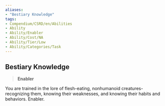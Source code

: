```yaml
---
aliases:
- "Bestiary Knowledge"
tags:
- Compendium/CSRD/en/Abilities
- Ability
- Ability/Enabler
- Ability/Cost/NA
- Ability/Tier/Low
- Ability/Categories/Task
---
```


  
## Bestiary Knowledge  
>**Enabler**
  
You are trained in the lore of flesh-eating, nonhumanoid creatures-recognizing them, knowing their weaknesses, and knowing their habits and behaviors. Enabler.